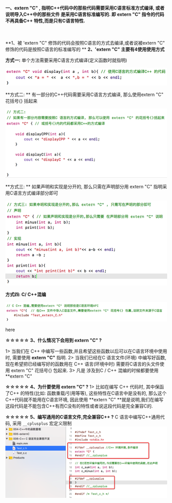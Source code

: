 #### 一、extern "C" , 指明C++代码中的那些代码需要采用C语言标准方式编译, 或者说明导入C++中的那些文件 是采用C语言标准编写的. 即  extern "C" 指令的代码不再具备C++ 特性,而是只有C语言特性.

<br>

**1、被 'extern "C" 修饰的代码会按照C语言的方式去编译,或者说被extern "C" 修饰的代码是按照C语言的标准编写的 **
**2、'extern "C" 主要有4使用使用方式**

**方式一:**
单个方法需要采用C语言方式编译(定义函数时就指明)

![](/assets/Snip20190110_1.png)

**方式二: **
有一部分的C++代码需要采用C语言方式编译, 那么使用extern "C" 花括号{} 括起来

![](/assets/Snip20190110_3.png)

**方式三: **
如果声明和实现是分开的, 那么只需在声明部分用 extern "C" 指明采用C语言方式编译部分即可 

![](/assets/Snip20190110_4.png)

**方式四: C/ C++混编**

![](/assets/Snip20190110_7.png)



here

**☆☆☆☆☆**
**3、什么情况下会用到 extern "C" ?**
   
1> 当我们在 C++ 中编写一些函数,并且希望这些函数以后可以在C语言环境中使用时, 需要使用 **extern "C"** 指明.
2> 当我们已经在C 语言文件(环境) 中编写好函数, 现在希望把已经编写好的函数用在 C++ 语言(环境中时) 需要将C语言的头文件使用 extern "C" 花括号{} 包起来.
3> 凡是 涉及到C / C++ 混编的时候都要使用  **extern "C"

**☆☆☆☆☆**
**4、为什要使用 extern "C" ?**
1> 比如在编写 C++ 代码时, 其中保函了C++ 的特性(比如: 函数重载/引用等等), 这些特性在C语言中是没有的, 那么这个C++代码就不能用在C语言环境, 因此使用 **extern "C" **就是说明,我们在编写这段代码是不能包含C++有而C没有的特性或者说这段代码是完全兼容C的.



**☆☆☆☆☆**
**5、编写通用的C语言文件,完全兼容C++ ?**
C 语言中编写C++通用代码, 采用 `__cplusplus` 宏定义限制
![](/assets/Snip20190110_8.png)







